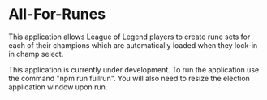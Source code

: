 # All-For-Runes
This application allows League of Legend players to create rune sets for each of their champions which are automatically loaded when they lock-in in champ select. 

This application is currently under development. To run the application use the command "npm run fullrun". You will also need to resize the election application window upon run. 
